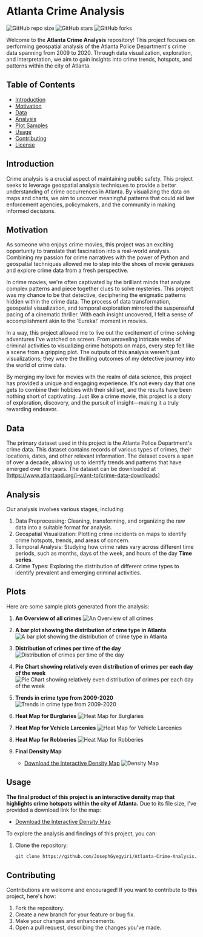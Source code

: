 # Atlanta Crime Analysis

![GitHub repo size](https://img.shields.io/github/repo-size/JosephGyegyiri/Atlanta-Crime-Analysis)
![GitHub stars](https://img.shields.io/github/stars/JosephGyegyiri/Atlanta-Crime-Analysis?style=social)
![GitHub forks](https://img.shields.io/github/forks/JosephGyegyiri/Atlanta-Crime-Analysis?style=social)

Welcome to the **Atlanta Crime Analysis** repository! This project focuses on performing geospatial analysis of the Atlanta Police Department's crime data spanning from 2009 to 2020. Through data visualization, exploration, and interpretation, we aim to gain insights into crime trends, hotspots, and patterns within the city of Atlanta.

## Table of Contents

- [Introduction](#introduction)
- [Motivation](#Motivation)
- [Data](#data)
- [Analysis](#analysis)
- [Plot Samples](#Plots)
- [Usage](#usage)
- [Contributing](#contributing)
- [License](#license)

## Introduction

Crime analysis is a crucial aspect of maintaining public safety. This project seeks to leverage geospatial analysis techniques to provide a better understanding of crime occurrences in Atlanta. By visualizing the data on maps and charts, we aim to uncover meaningful patterns that could aid law enforcement agencies, policymakers, and the community in making informed decisions.

## Motivation

As someone who enjoys crime movies, this project was an exciting opportunity to translate that fascination into a real-world analysis. Combining my passion for crime narratives with the power of Python and geospatial techniques allowed me to step into the shoes of movie geniuses and explore crime data from a fresh perspective.

In crime movies, we're often captivated by the brilliant minds that analyze complex patterns and piece together clues to solve mysteries. This project was my chance to be that detective, deciphering the enigmatic patterns hidden within the crime data. The process of data transformation, geospatial visualization, and temporal exploration mirrored the suspenseful pacing of a cinematic thriller. With each insight uncovered, I felt a sense of accomplishment akin to the 'Eureka!' moment in movies.

In a way, this project allowed me to live out the excitement of crime-solving adventures I've watched on screen. From unraveling intricate webs of criminal activities to visualizing crime hotspots on maps, every step felt like a scene from a gripping plot. The outputs of this analysis weren't just visualizations; they were the thrilling outcomes of my detective journey into the world of crime data.

By merging my love for movies with the realm of data science, this project has provided a unique and engaging experience. It's not every day that one gets to combine their hobbies with their skillset, and the results have been nothing short of captivating. Just like a crime movie, this project is a story of exploration, discovery, and the pursuit of insight—making it a truly rewarding endeavor.


## Data

The primary dataset used in this project is the Atlanta Police Department's crime data. This dataset contains records of various types of crimes, their locations, dates, and other relevant information. The dataset covers a span of over a decade, allowing us to identify trends and patterns that have emerged over the years.
The dataset can be downloaded at [https://www.atlantapd.org/i-want-to/crime-data-downloads]

## Analysis

Our analysis involves various stages, including:

1. Data Preprocessing: Cleaning, transforming, and organizing the raw data into a suitable format for analysis.
2. Geospatial Visualization: Plotting crime incidents on maps to identify crime hotspots, trends, and areas of concern.
3. Temporal Analysis: Studying how crime rates vary across different time periods, such as months, days of the week, and hours of the day **Time series**.
4. Crime Types: Exploring the distribution of different crime types to identify prevalent and emerging criminal activities.

## Plots

Here are some sample plots generated from the analysis:

1. **An Overview of all crimes**
   ![An Overview of all crimes](assets/crime_overview.png) 

2. **A bar plot showing the distribution of crime type in Atlanta**
   ![A bar plot showing the distribution of crime type in Atlanta](assets/barplot.png)

3. **Distribution of crimes per time of the day**
   ![Distribution of crimes per time of the day](assets/crime_per_day.png)

4. **Pie Chart showing relatively even distribution of crimes per each day of the week**
   ![Pie Chart showing relatively even distribution of crimes per each day of the week](assets/crime_day_week.png)

5. **Trends in crime type from 2009-2020**
   ![Trends in crime type from 2009-2020](assets/Trends.png)

6. **Heat Map for Burglaries**
   ![Heat Map for Burglaries](assets/HM_Burg.png)

7. **Heat Map for Vehicle Larcenies**
   ![Heat Map for Vehicle Larcenies](assets/HM_lerc.png)

8. **Heat Map for Robberies**
   ![Heat Map for Robberies](assets/HM_robb.png)

9. **Final Density Map**
    - [Download the Interactive Density Map](https://drive.google.com/file/d/1VS1V2_8RFwI-s8gZFoJkBvHcHCUFsDwU/view?usp=drive_link)
![Density Map](assets/final.png)


## Usage

**The final product of this project is an interactive density map that highlights crime hotspots within the city of Atlanta.** Due to its file size, I've provided a download link for the map:

- [Download the Interactive Density Map](https://drive.google.com/file/d/1VS1V2_8RFwI-s8gZFoJkBvHcHCUFsDwU/view?usp=drive_link)

To explore the analysis and findings of this project, you can:

1. Clone the repository:
   ```bash
   git clone https://github.com/JosephGyegyiri/Atlanta-Crime-Analysis.git


## Contributing
Contributions are welcome and encouraged! If you want to contribute to this project, here's how:

1. Fork the repository.
2. Create a new branch for your feature or bug fix.
3. Make your changes and enhancements.
4. Open a pull request, describing the changes you've made.
